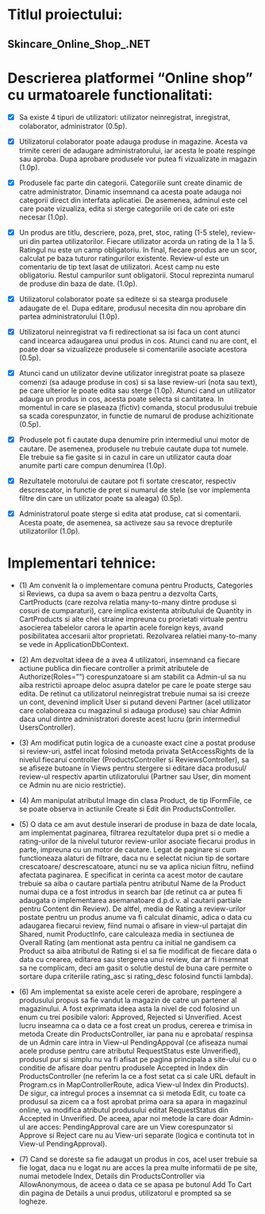 # Titlul proiectului:
## Skincare_Online_Shop_.NET

# Descrierea platformei “Online shop” cu urmatoarele functionalitati:

- [x] Sa existe 4 tipuri de utilizatori: utilizator neinregistrat, inregistrat,
colaborator, administrator (0.5p).

- [x]  Utilizatorul colaborator poate adauga produse in magazine. Acesta va trimite
cereri de adaugare administratorului, iar acesta le poate respinge sau aproba.
Dupa aprobare produsele vor putea fi vizualizate in magazin (1.0p).

- [x] Produsele fac parte din categorii. Categoriile sunt create dinamic de catre
administrator. Dinamic insemnand ca acesta poate adauga noi categorii
direct din interfata aplicatiei. De asemenea, adminul este cel care poate
vizualiza, edita si sterge categoriile ori de cate ori este necesar (1.0p).

- [x] Un produs are titlu, descriere, poza, pret, stoc, rating (1-5 stele), review-uri
din partea utilizatorilor. Fiecare utilizator acorda un rating de la 1 la 5.
Ratingul nu este un camp obligatoriu. In final, fiecare produs are un scor,
calculat pe baza tuturor ratingurilor existente. Review-ul este un comentariu
de tip text lasat de utilizatori. Acest camp nu este obligatoriu. Restul
campurilor sunt obligatorii. Stocul reprezinta numarul de produse din baza
de date. (1.0p).

- [x] Utilizatorul colaborator poate sa editeze si sa stearga produsele adaugate de
el. Dupa editare, produsul necesita din nou aprobare din partea
administratorului (1.0p).

- [x] Utilizatorul neinregistrat va fi redirectionat sa isi faca un cont atunci cand
incearca adaugarea unui produs in cos. Atunci cand nu are cont, el poate
doar sa vizualizeze produsele si comentariile asociate acestora (0.5p).

- [x] Atunci cand un utilizator devine utilizator inregistrat poate sa plaseze
comenzi (sa adauge produse in cos) si sa lase review-uri (nota sau text), pe
care ulterior le poate edita sau sterge (1.0p). Atunci cand un utilizator adauga
un produs in cos, acesta poate selecta si cantitatea. In momentul in care se
plaseaza (fictiv) comanda, stocul produsului trebuie sa scada corespunzator,
in functie de numarul de produse achizitionate (0.5p).

- [x] Produsele pot fi cautate dupa denumire prin intermediul unui motor de
cautare. De asemenea, produsele nu trebuie cautate dupa tot numele. Ele
trebuie sa fie gasite si in cazul in care un utilizator cauta doar anumite parti
care compun denumirea (1.0p).

- [x] Rezultatele motorului de cautare pot fi sortate crescator, respectiv
descrescator, in functie de pret si numarul de stele (se vor implementa filtre
din care un utilizator poate sa aleaga) (0.5p).

- [x] Administratorul poate sterge si edita atat produse, cat si comentarii. Acesta
poate, de asemenea, sa activeze sau sa revoce drepturile utilizatorilor (1.0p).

# Implementari tehnice:

 - (1) Am convenit la o implementare comuna pentru Products, Categories si Reviews, 
 ca dupa sa avem o baza pentru a dezvolta Carts, CartProducts (care rezolva relatia many-to-many 
 dintre produse si cosuri de cumparaturi), care implica existenta atributului de Quantity in CartProducts 
 si alte chei straine impreuna cu prorietati virtuale pentru asocierea tabelelor carora le apartin acele 
 foreign keys, avand posibilitatea accesarii altor proprietati. Rezolvarea relatiei many-to-many se vede 
 in ApplicationDbContext.
 
 - (2) Am dezvoltat ideea de a avea 4 utilizatori, insemnand ca fiecare actiune publica din fiecare controller 
 a primit atributele de Authorize(Roles=””) corespunzatoare si am stabilit ca Admin-ul sa nu aiba restrictii 
 aproape deloc asupra datelor pe care le poate sterge sau edita. De retinut ca utilizatorul neinregistrat trebuie 
 numai sa isi creeze un cont, devenind implicit User si putand deveni Partner (acel utilizator care colaboreaza cu 
 magazinul si adauga produse) sau chiar Admin daca unul dintre administratori doreste acest lucru (prin intermediul 
 UsersController).
 
 - (3) Am modificat putin logica de a cunoaste exact cine a postat produse si review-uri, astfel incat folosind metoda 
 privata SetAccessRights de la nivelul fiecarui controller (ProductsController si ReviewsController), sa se afiseze butoane 
 in Views pentru stergere si editare daca produsul/ review-ul respectiv apartin utilizatorului (Partner sau User, din moment 
 ce Admin nu are nicio restrictie).
 
 - (4) Am manipulat atributul Image din clasa Product, de tip IFormFile, ce se poate observa in actiunile Create si Edit 
 din ProductsController.
 
 - (5) O data ce am avut destule inserari de produse in baza de date locala, am implementat paginarea, filtrarea rezultatelor 
 dupa pret si o medie a rating-urilor de la nivelul tuturor review-urilor asociate fiecarui produs in parte, impreuna cu un 
 motor de cautare. Legat de paginare si cum functioneaza alaturi de filtrare, daca nu e selectat niciun tip de sortare 
 crescatoare/ descrescatoare, atunci nu se va aplica niciun filtru, nefiind afectata paginarea. E specificat in cerinta ca 
 acest motor de cautare trebuie sa aiba o cautare partiala pentru atributul Name de la Product numai dupa ce a fost introdus 
 in search bar (de retinut ca ar putea fi adaugata o implementarea asemanatoare d.p.d.v. al cautarii partiale pentru Content 
 din Review). De altfel, media de Rating a review-urilor postate pentru un produs anume va fi calculat dinamic, adica o data 
 cu adaugarea fiecarui review, fiind numai o afisare in view-ul partajat din Shared, numit ProductInfo, care calculeaza media 
 in sectiunea de Overall Rating (am mentionat asta pentru ca initial ne gandisem ca Product sa aiba atributul de Rating si el 
 sa fie modificat de fiecare data o data cu crearea, editarea sau stergerea unui review, dar ar fi insemnat sa ne complicam, 
 deci am gasit o solutie destul de buna care permite o sortare dupa criteriile rating_asc si rating_desc folosind functii lambda).
 
 - (6) Am implementat sa existe acele cereri de aprobare, respingere a produsului propus sa fie vandut la magazin de catre un 
 partener al magazinului. A fost exprimata ideea asta la nivel de cod folosind un enum cu trei posibile valori: Approved, Rejected 
 si Unverified. Acest lucru inseamna ca o data ce a fost creat un produs, cererea e trimisa in metoda Create din ProductsController, 
 iar pana nu e aprobata/ respinsa de un Admin care intra in View-ul PendingAppoval (ce afiseaza numai acele produse pentru care atributul 
 RequestStatus este Unverified), produsul pur si simplu nu va fi afisat pe pagina principala a site-ului cu o conditie de afisare doar 
 pentru produsele Accepted in Index din ProductsController (ne referim la ce a fost setat ca si cale URL default in Program.cs in 
 MapControllerRoute, adica View-ul Index din Products). De sigur, ca intregul proces a insemnat ca si metoda Edit, cu toate ca produsul 
 sa zicem ca a fost aprobat prima oara sa apara in magazinul online, va modifica atributul produsului editat RequestStatus din Accepted 
 in Unverified. De aceea, apar noi metode la care doar Admin-ul are acces: PendingApproval care are un View corespunzator si Approve si 
 Reject care nu au View-uri separate (logica e continuta tot in View-ul PendingApproval).
 
 - (7) Cand se doreste sa fie adaugat un produs in cos, acel user trebuie sa fie logat, daca nu e logat nu are acces la prea multe informatii 
 de pe site, numai metodele Index, Details din ProductsController via AllowAnonymous, de aceea o data ce se apasa pe butonul Add To Cart din 
 pagina de Details a unui produs, utilizatorul e prompted sa se logheze.
